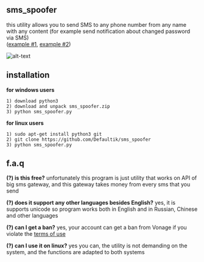 ## sms_spoofer
this utility allows you to send SMS to any phone number from any name with any content (for example send notification about changed password via SMS)  
([example #1](https://i.imgur.com/SOmATqN.jpg), [example #2](https://i.imgur.com/Ll26s2U.jpg))

![alt-text](https://i.imgur.com/zsosj2D.png)

## installation
**for windows users**
```
1) download python3
2) download and unpack sms_spoofer.zip
3) python sms_spoofer.py
```

**for linux users**
```
1) sudo apt-get install python3 git
2) git clone https://github.com/Defaultik/sms_spoofer
3) python sms_spoofer.py
```

## f.a.q
**(?) is this free?**
unfortunately this program is just utility that works on API of big sms gateway, and this gateway takes money from every sms that you send

**(?) does it support any other languages besides English?**
yes, it is supports unicode so program works both in English and in Russian, Chinese and other languages

**(?) can I get a ban?**
yes, your account can get a ban from Vonage if you violate the [terms of use](https://www.vonage.com/legal/communications-apis/terms-of-use/)

**(?) can I use it on linux?**
yes you can, the utility is not demanding on the system, and the functions are adapted to both systems
